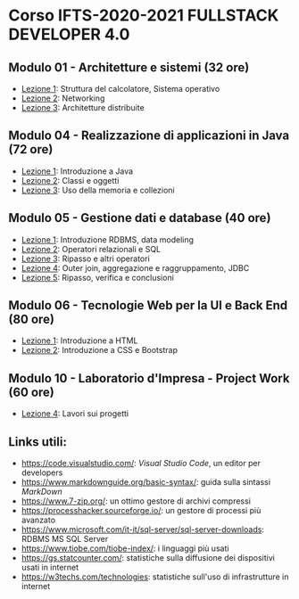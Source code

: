 # Corso IFTS-2020-2021 FULLSTACK DEVELOPER 4.0

## Modulo 01 - Architetture e sistemi (32 ore)

- [Lezione 1](/modulo-01/lezione-1.md): Struttura del calcolatore, Sistema operativo
- [Lezione 2](/modulo-01/lezione-2.md): Networking
- [Lezione 3](/modulo-01/lezione-3.md): Architetture distribuite

## Modulo 04 - Realizzazione di applicazioni in Java (72 ore)

- [Lezione 1](/modulo-04/lezione-1.md): Introduzione a Java
- [Lezione 2](/modulo-04/lezione-2.md): Classi e oggetti
- [Lezione 3](/modulo-04/lezione-3.md): Uso della memoria e collezioni

## Modulo 05 - Gestione dati e database (40 ore)

- [Lezione 1](/modulo-05/lezione-1.md): Introduzione RDBMS, data modeling
- [Lezione 2](/modulo-05/lezione-2.md): Operatori relazionali e SQL
- [Lezione 3](/modulo-05/lezione-3.md): Ripasso e altri operatori
- [Lezione 4](/modulo-05/lezione-4.md): Outer join, aggregazione e raggruppamento, JDBC
- [Lezione 5](/modulo-05/lezione-5.md): Ripasso, verifica e conclusioni

## Modulo 06 - Tecnologie Web per la UI e Back End (80 ore)

- [Lezione 1](/modulo-06/lezione-1.md): Introduzione a HTML
- [Lezione 2](/modulo-06/lezione-2.md): Introduzione a CSS e Bootstrap


## Modulo 10 - Laboratorio d'Impresa - Project Work  (60 ore)

- [Lezione 4](/modulo-10/lezione-4.md): Lavori sui progetti

## Links utili:

- https://code.visualstudio.com/: *Visual Studio Code*, un editor per developers
- https://www.markdownguide.org/basic-syntax/: guida sulla sintassi *MarkDown*
- https://www.7-zip.org/: un ottimo gestore di archivi compressi
- https://processhacker.sourceforge.io/: un gestore di processi più avanzato
- https://www.microsoft.com/it-it/sql-server/sql-server-downloads: RDBMS MS SQL Server
- https://www.tiobe.com/tiobe-index/: i linguaggi più usati
- https://gs.statcounter.com/: statistiche sulla diffusione dei dispositivi usati in internet
- https://w3techs.com/technologies: statistiche sull'uso di infrastrutture in internet